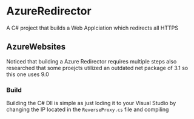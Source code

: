 # AzureRedirector
A C# project that builds a Web Applciation which redirects all HTTPS

## AzureWebsites

Noticed that building a Azure Redirector requires multiple steps also researched that some proejcts utilized an outdated net package of 3.1 so this one uses 9.0

### Build
Building the C# Dll is simple as just loding it to your Visual Studio by changing the IP located in the `ReverseProxy.cs` file and compiling
